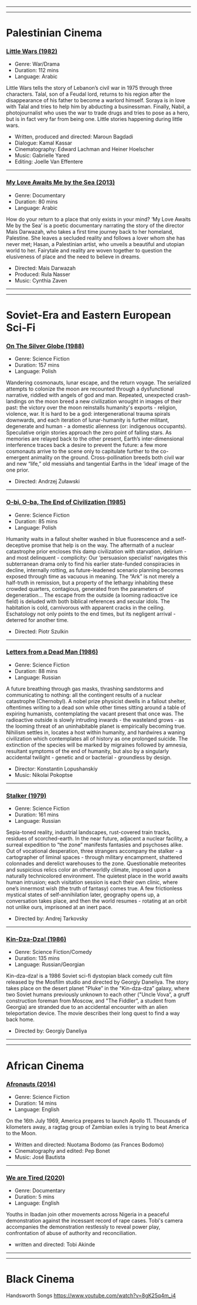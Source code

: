 
---------
---------

# Palestinian Cinema

### [Little Wars (1982)](https://vimeo.com/447295097)
* Genre: War/Drama
* Duration: 112 mins
* Language: Arabic

Little Wars tells the story of Lebanon’s civil war in 1975 through three characters. Talal, son of a Feudal lord, returns to his region after the disappearance of his father to become a warlord himself. Soraya is in love with Talal and tries to help him by abducting a businessman. Finally, Nabil, a photojournalist who uses the war to trade drugs and tries to pose as a hero, but is in fact very far from being one. Little stories happening during little wars.

- Written, produced and directed: Maroun Bagdadi
- Dialogue: Kamal Kassar
- Cinematography: Edward Lachman and Heiner Hoelscher
- Music: Gabrielle Yared
- Editing: Joelle Van Effentere

-----------

### [My Love Awaits Me by the Sea (2013)](https://vimeo.com/442694097)
* Genre: Documentary
* Duration: 80 mins
* Language: Arabic

How do your return to a place that only exists in your mind? ‘My Love Awaits Me by the Sea’ is a poetic documentary narrating the story of the director Mais Darwazah, who takes a first time journey back to her homeland, Palestine. She leaves a secluded reality and follows a lover whom she has never met; Hasan, a Palestinian artist, who unveils a beautiful and utopian world to her. Fairytale and reality are woven together to question the elusiveness of place and the need to believe in dreams.

- Directed: Mais Darwazah
- Produced: Rula Nasser
- Music: Cynthia Zaven

----------
----------

# Soviet-Era and Eastern European Sci-Fi

### [On The Silver Globe (1988)](http://exmilitai.re/film.html) 
* Genre: Science Fiction
* Duration: 157 mins
* Language: Polish

Wandering cosmonauts, lunar escape, and the return voyage. The serialized attempts to colonize the moon are recounted through a dysfunctional narrative, riddled with angels of god and man. Repeated, unexpected crash-landings on the moon breed a new civilization wrought in images of their past: the victory over the moon reinstalls humanity's exports - religion, violence, war. It is hard to be a god: intergenerational trauma spirals downwards, and each iteration of lunar-humanity is further militant, degenerate and human - a domestic alienness (or: indigenous occupants). Speculative origin stories approach the zero point of falling stars. As memories are relayed back to the other present, Earth’s inter-dimensional interference traces back a desire to prevent the future: a few more cosmonauts arrive to the scene only to capitulate further to the co-emergent animality on the ground. Cross-pollination breeds both civil war and new “life,” old messiahs and tangential Earths in the ‘ideal’ image of the one prior.

- Directed: Andrzej Żuławski

-----------

### [O-bi, O-ba, The End of Civilization (1985)](http://exmilitai.re/film.html)
* Genre: Science Fiction
* Duration: 85 mins
* Language: Polish

Humanity waits in a fallout shelter washed in blue fluorescence and a self-deceptive promise that help is on the way. The aftermath of a nuclear catastrophe prior encloses this damp civilization with starvation, delirium - and most delinquent - complicity: Our ‘persuasion specialist’ navigates this subterranean drama only to find his earlier state-funded conspiracies in decline, internally rotting, as future-leadened scenario planning becomes exposed through time as vacuous in meaning. The “Ark” is not merely a half-truth in remission, but a property of the lethargy inhabiting these crowded quarters, contagious, generated from the parameters of degeneration... The escape from the outside (a looming radioactive ice field) is deluded with both biblical references and secular idols. The habitation is cold, carnivorous with apparent cracks in the ceiling. Eschatology not only points to the end times, but its negligent arrival - deterred for another time.

- Directed: Piotr Szulkin

----------

### [Letters from a Dead Man (1986)](http://exmilitai.re/film.html)
* Genre: Science Fiction
* Duration: 88 mins
* Language: Russian

A future breathing through gas masks, thrashing sandstorms and communicating to nothing: all the contingent results of a nuclear catastrophe (Chernobyl). A nobel prize physicist dwells in a fallout shelter, oftentimes writing to a dead son while other times sitting around a table of expiring humanists, contemplating the vacant present that once was. The radioactive outside is slowly intruding inwards - the wasteland grows - as the looming threat of an uninhabitable planet is empirically becoming true. Nihilism settles in, locates a host within humanity, and hardwires a waning civilization which contemplates all of history as one prolonged suicide. The extinction of the species will be marked by migraines followed by amnesia, resultant symptoms of the end of humanity, but also by a singularly accidental twilight - genetic and or bacterial - groundless by design.

- Director: Konstantin Lopushanskiy
- Music: Nikolai Pokoptse

-----------

### [Stalker (1979)](http://exmilitai.re/film.html)
* Genre: Science Fiction
* Duration: 161 mins
* Language: Russian

Sepia-toned reality, industrial landscapes, rust-covered train tracks, residues of scorched-earth. In the near future, adjacent a nuclear facility, a surreal expedition to “the zone” manifests fantasies and psychoses alike. Out of vocational desperation, three strangers accompany the stalker - a cartographer of liminal spaces - through military encampment, shattered colonnades and derelict warehouses to the zone. Questionable meteorites and suspicious relics color an otherworldly climate, imposed upon a naturally technicolored environment. The quietest place in the world awaits human intrusion; each visitation session is each their own clinic, where one’s innermost wish (the truth of fantasy) comes true. A few frictionless mystical states of self-annihilation later, geography opens up, a conversation takes place, and then the world resumes - rotating at an orbit not unlike ours, imprisoned at an inert pace.

- Directed by: Andrej Tarkovsky

-------------

### [Kin-Dza-Dza! (1986)](https://youtu.be/EYHv8eJrW2Y)
* Genre: Science Fiction/Comedy
* Duration: 135 mins
* Language: Russian/Georgian

Kin-dza-dza! is a 1986 Soviet sci-fi dystopian black comedy cult film released by the Mosfilm studio and directed by Georgiy Daneliya. The story takes place on the desert planet "Pluke” in the "Kin-dza-dza” galaxy, where two Soviet humans previously unknown to each other ("Uncle Vova”, a gruff construction foreman from Moscow, and "The Fiddler”, a student from Georgia) are stranded due to an accidental encounter with an alien teleportation device. The movie describes their long quest to find a way back home.

- Directed by: Georgiy Daneliya

----------
----------

# African Cinema

### [Afronauts (2014)](https://www.youtube.com/watch?v=lb3pu5jXWHU)
* Genre: Science Fiction
* Duration: 14 mins
* Language: English

On the 16th July 1969, America prepares to launch Apollo 11. Thousands of kilometers away, a ragtag group of Zambian exiles is trying to beat America to the Moon.

- Written and directed: Nuotama Bodomo (as Frances Bodomo)
- Cinematography and edited: Pep Bonet
- Music: José Bautista

---------

### [We are Tired (2020)](https://vimeo.com/447901846)
* Genre: Documentary
* Duration: 5 mins
* Language: English

Youths in Ibadan join other movements across Nigeria in a peaceful demonstration against the incessant record of rape cases. Tobi's camera accompanies the demonstration restlessly to reveal power play, confrontation of abuse of authority and reconciliation.

- written and directed: Tobi Akinde

----------
----------

# Black Cinema

Handsworth Songs
https://www.youtube.com/watch?v=8gK25q4m_i4

